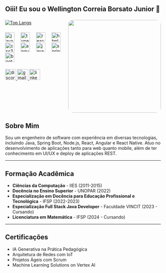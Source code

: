 <h2 align="left">Oiii! Eu sou o Wellington Correia Borsato Junior 👋</h2>

###

<img align="right" style="border-radius:15px;" height="300" src="https://github.com/user-attachments/assets/d18a0bf7-0319-4e61-a5f5-ed93b743ead7"  />

[![Top Langs](https://github-readme-stats.vercel.app/api/top-langs/?username=wellingtoncorreia&layout=compact&theme=radical)](https://github.com/wellingtoncorreia)
###

<div align="left">
  <img src="https://cdn.jsdelivr.net/gh/devicons/devicon/icons/javascript/javascript-original.svg" height="30" alt="javascript logo"  />
  <img width="12" />
  <img src="https://cdn.jsdelivr.net/gh/devicons/devicon/icons/typescript/typescript-original.svg" height="30" alt="typescript logo"  />
  <img width="12" />
  <img src="https://cdn.jsdelivr.net/gh/devicons/devicon/icons/react/react-original.svg" height="30" alt="react logo"  />
  <img width="12" />
  <img src="https://cdn.jsdelivr.net/gh/devicons/devicon/icons/html5/html5-original.svg" height="30" alt="html5 logo"  />
  <img width="12" />
  <img src="https://cdn.jsdelivr.net/gh/devicons/devicon/icons/css3/css3-original.svg" height="30" alt="css3 logo"  />
  <img width="12" />
  <img src="https://cdn.jsdelivr.net/gh/devicons/devicon/icons/angularjs/angularjs-original.svg" height="30" alt="angularjs logo"  />
  <img width="12" />
  <img src="https://cdn.jsdelivr.net/gh/devicons/devicon/icons/java/java-original.svg" height="30" alt="java logo"  />
  <img width="12" />
  <img src="https://cdn.jsdelivr.net/gh/devicons/devicon/icons/spring/spring-original.svg" height="30" alt="spring logo"  />
  <img width="12" />
  <img src="https://cdn.jsdelivr.net/gh/devicons/devicon/icons/bootstrap/bootstrap-original.svg" height="30" alt="bootstrap logo"  />
</div>

###

<div align="left">
  <a href="https://discord.gg/EpgYDaFH" target="_blank">
    <img src="https://img.shields.io/static/v1?message=Discord&logo=discord&label=&color=7289DA&logoColor=white&labelColor=&style=for-the-badge" height="35" alt="discord logo"  />
  </a>
  <a href="wellingtonti.fkb@gmail.com.br" target="_blank">
    <img src="https://img.shields.io/static/v1?message=Gmail&logo=gmail&label=&color=D14836&logoColor=white&labelColor=&style=for-the-badge" height="35" alt="gmail logo"  />
  </a>
  <a href="https://www.linkedin.com/in/wellington-correia-borsato-junior-3a8732a8/" target="_blank">
    <img src="https://img.shields.io/static/v1?message=LinkedIn&logo=linkedin&label=&color=0077B5&logoColor=white&labelColor=&style=for-the-badge" height="35" alt="linkedin logo"  />
  </a>
</div>

###

<br clear="both">



###

## Sobre Mim
Sou um engenheiro de software com experiência em diversas tecnologias, incluindo Java, Spring Boot, Node.js, React, Angular e React Native. Atuo no desenvolvimento de aplicações tanto para web quanto mobile, além de ter conhecimento em UI/UX e deploy de aplicações REST.

---

## Formação Acadêmica
- **Ciências da Computação** - IIES (2011-2015)
- **Docência no Ensino Superior** - UNOPAR (2022)
- **Especialização em Docência para Educação Profissional e Tecnológica** - IFSP (2022-2023)
- **Especialização Full Stack Java Developer** - Faculdade VINCIT (2023 - Cursando)
- **Licenciatura em Matemática** - IFSP (2024 - Cursando)

---

## Certificações
- IA Generativa na Prática Pedagógica
- Arquitetura de Redes com IoT
- Projetos Ágeis com Scrum
- Machine Learning Solutions on Vertex AI
